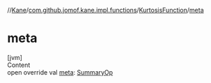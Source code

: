 //[Kane](../../index.md)/[com.github.jomof.kane.impl.functions](../index.md)/[KurtosisFunction](index.md)/[meta](meta.md)



# meta  
[jvm]  
Content  
open override val [meta](meta.md): [SummaryOp](../../com.github.jomof.kane.impl/-summary-op/index.md)  



